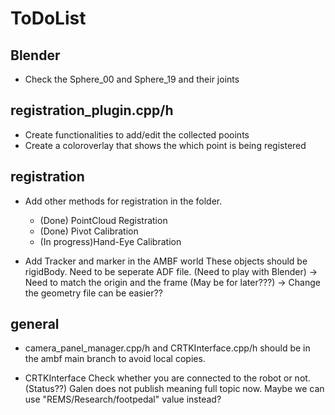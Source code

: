 # ToDoList

## Blender
- Check the Sphere_00 and Sphere_19 and their joints


## registration_plugin.cpp/h
- Create functionalities to add/edit the collected pooints
- Create a coloroverlay that shows the which point is being registered


## registration
- Add other methods for registration in the folder.
    - (Done) PointCloud Registration
    - (Done) Pivot Calibration
    - (In progress)Hand-Eye Calibration

- Add Tracker and marker in the AMBF world
These objects should be rigidBody. Need to be seperate ADF file. (Need to play with Blender)
-> Need to match the origin and the frame (May be for later???)
-> Change the geometry file can be easier??


## general
- camera_panel_manager.cpp/h and CRTKInterface.cpp/h should be in the ambf main branch to avoid local copies.

- CRTKInterface
 Check whether you are connected to the robot or not. (Status??)
 Galen does not publish meaning full topic now. Maybe we can use "REMS/Research/footpedal" value instead?

